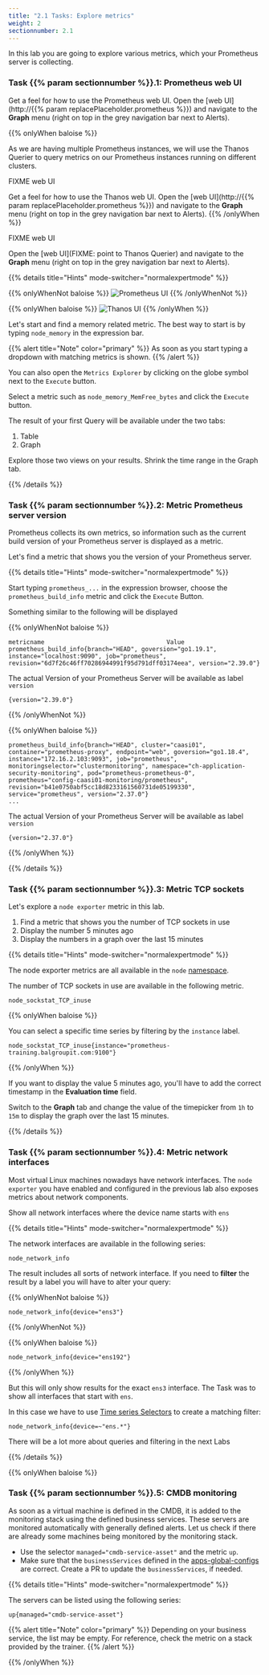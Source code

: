 ```yaml
---
title: "2.1 Tasks: Explore metrics"
weight: 2
sectionnumber: 2.1
---
```


In this lab you are going to explore various metrics, which your Prometheus server is collecting.

### Task {{% param sectionnumber %}}.1: Prometheus web UI

Get a feel for how to use the Prometheus web UI. Open the [web UI](http://{{% param replacePlaceholder.prometheus %}}) and navigate to the **Graph** menu (right on top in the grey navigation bar next to Alerts).

{{% onlyWhen baloise %}}

As we are having multiple Prometheus instances, we will use the Thanos Querier to query metrics on our Prometheus instances running on different clusters.

FIXME web UI

Get a feel for how to use the Thanos web UI. Open the [web UI](http://{{% param replacePlaceholder.prometheus %}}) and navigate to the **Graph** menu (right on top in the grey navigation bar next to Alerts).
{{% /onlyWhen %}}

FIXME web UI

Open the [web UI](FIXME: point to Thanos Querier) and navigate to the **Graph** menu (right on top in the grey navigation bar next to Alerts).

{{% details title="Hints" mode-switcher="normalexpertmode" %}}

{{% onlyWhenNot baloise %}}
![Prometheus UI](../prometheus-ui.png)
{{% /onlyWhenNot %}}

{{% onlyWhen baloise %}}
![Thanos UI](../thanos-ui.png)
{{% /onlyWhen %}}

Let's start and find a memory related metric. The best way to start is by typing `node_memory` in the expression bar.

{{% alert title="Note" color="primary" %}}
As soon as you start typing a dropdown with matching metrics is shown.
{{% /alert %}}

You can also open the `Metrics Explorer` by clicking on the globe symbol next to the `Execute` button.

Select a metric such as `node_memory_MemFree_bytes` and click the `Execute` button.

The result of your first Query will be available under the two tabs:

1. Table
1. Graph

Explore those two views on your results. Shrink the time range in the Graph tab.

{{% /details %}}

### Task {{% param sectionnumber %}}.2: Metric Prometheus server version

Prometheus collects its own metrics, so information such as the current build version of your Prometheus server is displayed as a metric.

Let's find a metric that shows you the version of your Prometheus server.

{{% details title="Hints" mode-switcher="normalexpertmode" %}}

Start typing `prometheus_...` in the expression browser, choose the `prometheus_build_info` metric and click the `Execute` Button.

Something similar to the following will be displayed

{{% onlyWhenNot baloise %}}
```promql
metricname                                  Value
prometheus_build_info{branch="HEAD", goversion="go1.19.1", instance="localhost:9090", job="prometheus", revision="6d7f26c46ff70286944991f95d791dff03174eea", version="2.39.0"}
```

The actual Version of your Prometheus Server will be available as label `version`
```promql
{version="2.39.0"}
```
{{% /onlyWhenNot %}}

{{% onlyWhen baloise %}}
```promql
prometheus_build_info{branch="HEAD", cluster="caasi01", container="prometheus-proxy", endpoint="web", goversion="go1.18.4", instance="172.16.2.103:9093", job="prometheus", monitoringselector="clustermonitoring", namespace="ch-application-security-monitoring", pod="prometheus-prometheus-0", prometheus="config-caasi01-monitoring/prometheus", revision="b41e0750abf5cc18d8233161560731de05199330", service="prometheus", version="2.37.0"}
...
```

The actual Version of your Prometheus Server will be available as label `version`
```promql
{version="2.37.0"}
```
{{% /onlyWhen %}}

{{% /details %}}

### Task {{% param sectionnumber %}}.3: Metric TCP sockets

Let's explore a `node exporter` metric in this lab.

1. Find a metric that shows you the number of TCP sockets in use
1. Display the number 5 minutes ago
1. Display the numbers in a graph over the last 15 minutes


{{% details title="Hints" mode-switcher="normalexpertmode" %}}

The node exporter metrics are all available in the `node` [namespace](https://prometheus.io/docs/practices/naming/#metric-names).

The number of TCP sockets in use are available in the following metric.

```promql
node_sockstat_TCP_inuse
```

{{% onlyWhen baloise %}}

You can select a specific time series by filtering by the `instance` label.

```promql
node_sockstat_TCP_inuse{instance="prometheus-training.balgroupit.com:9100"}
```

{{% /onlyWhen %}}


If you want to display the value 5 minutes ago, you'll have to add the correct timestamp in the **Evaluation time** field.

Switch to the **Graph** tab and change the value of the timepicker from `1h` to `15m` to display the graph over the last 15 minutes.

{{% /details %}}

### Task {{% param sectionnumber %}}.4: Metric network interfaces

Most virtual Linux machines nowadays have network interfaces. The `node exporter` you have enabled and configured in the previous lab also exposes metrics about network components.

Show all network interfaces where the device name starts with `ens`

{{% details title="Hints" mode-switcher="normalexpertmode" %}}

The network interfaces are available in the following series:

```promql
node_network_info
```

The result includes all sorts of network interface. If you need to **filter** the result by a label you will have to alter your query:

{{% onlyWhenNot baloise %}}

```promql
node_network_info{device="ens3"}
```
{{% /onlyWhenNot %}}


{{% onlyWhen baloise %}}
```promql
node_network_info{device="ens192"}
```
{{% /onlyWhen %}}


But this will only show results for the exact `ens3` interface. The Task was to show all interfaces that start with `ens`.

In this case we have to use [Time series Selectors](https://prometheus.io/docs/prometheus/latest/querying/basics/#time-series-selectors) to create a matching filter:

```promql
node_network_info{device=~"ens.*"}
```

There will be a lot more about queries and filtering in the next Labs

{{% /details %}}

{{% onlyWhen baloise %}}

### Task {{% param sectionnumber %}}.5: CMDB monitoring

As soon as a virtual machine is defined in the CMDB, it is added to the monitoring stack using the defined business services. These servers are monitored automatically with generally defined alerts. Let us check if there are already some machines being monitored by the monitoring stack.

* Use the selector `managed="cmdb-service-asset"` and the metric `up`.
* Make sure that the `businessServices` defined in the [apps-global-configs](https://bitbucket.balgroupit.com/projects/OSDPL/repos/apps-global-config/browse) are correct.  Create a PR to update the `businessServices`, if needed.


{{% details title="Hints" mode-switcher="normalexpertmode" %}}

The servers can be listed using the following series:

```promql
up{managed="cmdb-service-asset"}
```

{{% alert title="Note" color="primary" %}}
Depending on your business service, the list may be empty. For reference,  check the metric on a stack provided by the trainer.
{{% /alert %}}

{{% /onlyWhen %}}
